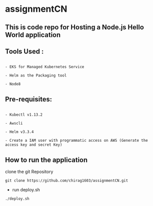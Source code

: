 # assignmentCN

## This is code repo for Hosting a Node.js Hello World application

## Tools Used : 

```- AWS as the Cloud Provider  

- EKS for Managed Kubernetes Service  

- Helm as the Packaging tool  

- Node8 
```

## Pre-requisites: 

```- Terraform v0.12.0 and above  

- Kubectl v1.13.2 

- Awscli 

- Helm v3.3.4 

- Create a IAM user with programmatic access on AWS (Generate the access key and secret Key) 
```
## How to run the application 
clone the git Repository

```git clone https://github.com/chirag1603/assignmentCN.git ```

- run deploy.sh
```cd assignmentCN
./deploy.sh

